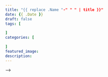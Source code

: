 ```yaml
---
title: "{{ replace .Name "-" " " | title }}"
date: {{ .Date }}
draft: false
tags: [
    
]
categories: [
    
]
featured_image: 
description: 
---
```


<!--
{{< spoiler >}} 隐藏文字 {{< /spoiler >}}
{{< bilibili AV号 >}} <!-- 嵌入 BiliBili 视频 -->
-->